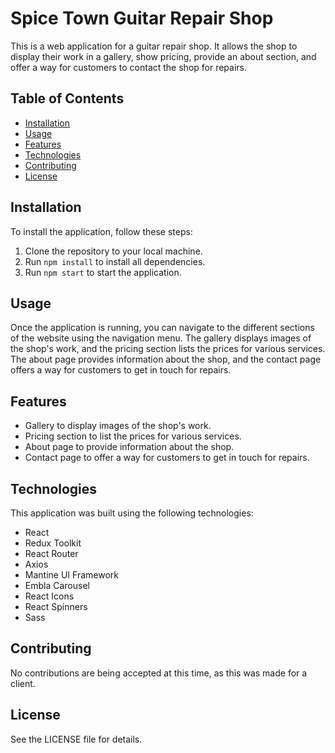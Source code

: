 # Spice Town Guitar Repair Shop

This is a web application for a guitar repair shop. It allows the shop to display their work in a gallery, show pricing, provide an about section, and offer a way for customers to contact the shop for repairs.

## Table of Contents
- [Installation](#installation)
- [Usage](#usage)
- [Features](#features)
- [Technologies](#technologies)
- [Contributing](#contributing)
- [License](#license)

## Installation
To install the application, follow these steps:

1. Clone the repository to your local machine.
2. Run `npm install` to install all dependencies.
3. Run `npm start` to start the application.

## Usage
Once the application is running, you can navigate to the different sections of the website using the navigation menu. The gallery displays images of the shop's work, and the pricing section lists the prices for various services. The about page provides information about the shop, and the contact page offers a way for customers to get in touch for repairs.

## Features
- Gallery to display images of the shop's work.
- Pricing section to list the prices for various services.
- About page to provide information about the shop.
- Contact page to offer a way for customers to get in touch for repairs.

## Technologies
This application was built using the following technologies:

- React
- Redux Toolkit
- React Router
- Axios
- Mantine UI Framework
- Embla Carousel
- React Icons
- React Spinners
- Sass

## Contributing
No contributions are being accepted at this time, as this was made for a client.

## License
See the LICENSE file for details.
